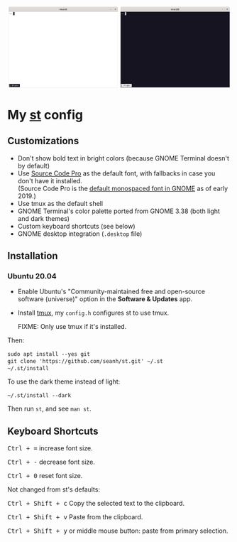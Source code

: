 ![Screenshots](screenshots.png)

My [st](http://st.suckless.org/) config
=======================================

Customizations
--------------

* Don't show bold text in bright colors (because GNOME Terminal doesn't by default)
* Use [Source Code Pro](http://adobe-fonts.github.io/source-code-pro/) as the default font,
  with fallbacks in case you don't have it installed.  
  (Source Code Pro is the [default monospaced font in GNOME](https://gitlab.gnome.org/GNOME/gsettings-desktop-schemas/-/issues/2) as of early 2019.)
* Use tmux as the default shell
* GNOME Terminal's color palette ported from GNOME 3.38 (both light and dark themes)
* Custom keyboard shortcuts (see below)
* GNOME desktop integration (`.desktop` file)

Installation
------------

### Ubuntu 20.04

* Enable Ubuntu's "Community-maintained free and open-source
  software (universe)" option in the **Software & Updates** app.

* Install [tmux](https://github.com/seanh/tmux/), my `config.h` configures st
  to use tmux.

  FIXME: Only use tmux if it's installed.

Then:

```terminal
sudo apt install --yes git
git clone 'https://github.com/seanh/st.git' ~/.st
~/.st/install
```

To use the dark theme instead of light:

```terminal
~/.st/install --dark
```

Then run `st`, and see `man st`.

Keyboard Shortcuts
------------------

<kbd><kbd>Ctrl</kbd> + <kbd>=</kbd></kbd> increase font size.

<kbd><kbd>Ctrl</kbd> + <kbd>-</kbd></kbd> decrease font size.

<kbd><kbd>Ctrl</kbd> + <kbd>0</kbd></kbd> reset font size.

Not changed from st's defaults:

<kbd><kbd>Ctrl</kbd> + <kbd>Shift</kbd> + <kbd>c</kbd></kbd> Copy the selected text to the clipboard.

<kbd><kbd>Ctrl</kbd> + <kbd>Shift</kbd> + <kbd>v</kbd></kbd> Paste from the clipboard.

<kbd><kbd>Ctrl</kbd> + <kbd>Shift</kbd> + <kbd>y</kbd></kbd> or middle mouse button: paste from primary selection.
